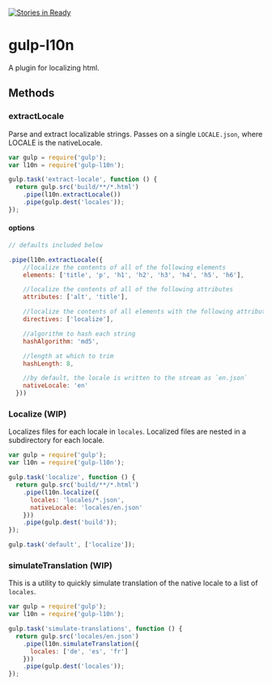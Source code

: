 [![Stories in Ready](https://badge.waffle.io/bitjson/gulp-l10n.png?label=ready&title=Ready)](https://waffle.io/bitjson/gulp-l10n)
# gulp-l10n

A plugin for localizing html.

## Methods

### extractLocale

Parse and extract localizable strings. Passes on a single `LOCALE.json`, where LOCALE is the nativeLocale.

```js
var gulp = require('gulp');
var l10n = require('gulp-l10n');

gulp.task('extract-locale', function () {
  return gulp.src('build/**/*.html')
    .pipe(l10n.extractLocale())
    .pipe(gulp.dest('locales'));
});
```

#### options

```js
// defaults included below

.pipe(l10n.extractLocale({
    //localize the contents of all of the following elements
    elements: ['title', 'p', 'h1', 'h2', 'h3', 'h4', 'h5', 'h6'],

    //localize the contents of all of the following attributes
    attributes: ['alt', 'title'],

    //localize the contents of all elements with the following attributes
    directives: ['localize'],

    //algorithm to hash each string
    hashAlgorithm: 'md5',

    //length at which to trim
    hashLength: 8,

    //by default, the locale is written to the stream as `en.json`
    nativeLocale: 'en'
  }))
```

### Localize (WIP)

Localizes files for each locale in `locales`. Localized files are nested in a subdirectory for each locale.

```js
var gulp = require('gulp');
var l10n = require('gulp-l10n');

gulp.task('localize', function () {
  return gulp.src('build/**/*.html')
    .pipe(l10n.localize({
      locales: 'locales/*.json',
      nativeLocale: 'locales/en.json'
    }))
    .pipe(gulp.dest('build'));
});

gulp.task('default', ['localize']);

```

### simulateTranslation (WIP)

This is a utility to quickly simulate translation of the native locale to a list of `locales`.

```js
var gulp = require('gulp');
var l10n = require('gulp-l10n');

gulp.task('simulate-translations', function () {
  return gulp.src('locales/en.json')
    .pipe(l10n.simulateTranslation({
      locales: ['de', 'es', 'fr']
    }))
    .pipe(gulp.dest('locales'));
});
```
